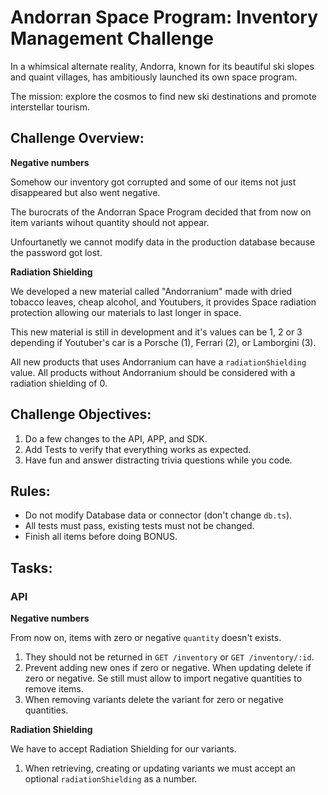 # Andorran Space Program: Inventory Management Challenge

In a whimsical alternate reality, Andorra, known for its beautiful ski slopes and quaint villages, has ambitiously launched its own space program.

The mission: explore the cosmos to find new ski destinations and promote interstellar tourism.

## Challenge Overview:

**Negative numbers**

Somehow our inventory got corrupted and some of our items not just disappeared but also went negative.

The burocrats of the Andorran Space Program decided that from now on item variants wihout quantity should not appear.

Unfourtanetly we cannot modify data in the production database because the password got lost.

**Radiation Shielding**

We developed a new material called "Andorranium" made with dried tobacco leaves, cheap alcohol, and Youtubers, it provides Space radiation protection allowing our materials to last longer in space.

This new material is still in development and it's values can be 1, 2 or 3 depending if Youtuber's car is a Porsche (1), Ferrari (2), or Lamborgini (3).

All new products that uses Andorranium can have a `radiationShielding` value. All products without Andorranium should be considered with a radiation shielding of 0.

## Challenge Objectives:

1. Do a few changes to the API, APP, and SDK.
2. Add Tests to verify that everything works as expected.
3. Have fun and answer distracting trivia questions while you code.

## Rules:

- Do not modify Database data or connector (don't change `db.ts`).
- All tests must pass, existing tests must not be changed.
- Finish all items before doing BONUS.

## Tasks:

### API
**Negative numbers**

From now on, items with zero or negative `quantity` doesn't exists.

1. They should not be returned in `GET /inventory` or `GET /inventory/:id`.
2. Prevent adding new ones if zero or negative. When updating delete if zero or negative. Se still must allow to import negative quantities to remove items.
3. When removing variants delete the variant for zero or negative quantities.

**Radiation Shielding**

We have to accept Radiation Shielding for our variants.

1. When retrieving, creating or updating variants we must accept an optional `radiationShielding` as a number.
